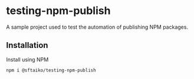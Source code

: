 # testing-npm-publish

A sample project used to test the automation of publishing NPM packages.

## Installation

Install using NPM

```bash
npm i @sftaiko/testing-npm-publish
```
